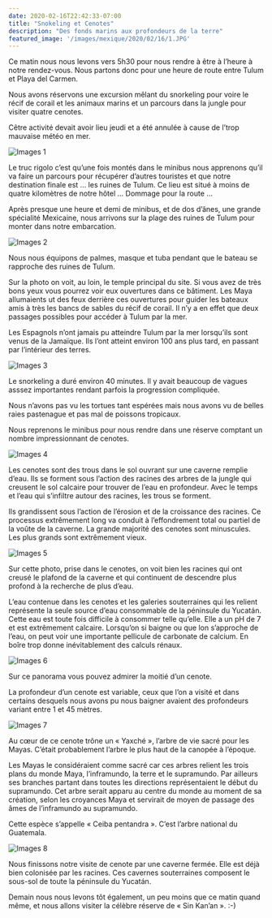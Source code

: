 ```yaml
---
date: 2020-02-16T22:42:33-07:00
title: "Snokeling et Cenotes"
description: "Des fonds marins aux profondeurs de la terre"
featured_image: '/images/mexique/2020/02/16/1.JPG'
---
```


Ce matin nous nous levons vers 5h30 pour nous rendre à être à l’heure à notre rendez-vous. Nous partons donc pour une heure de route entre Tulum et Playa del Carmen. 

Nous avons réservons une excursion mêlant du snorkeling pour voire le récif de corail et les animaux marins et un parcours dans la jungle pour visiter quatre cenotes. 

Cêtre activité devait avoir lieu jeudi et a été annulée à cause de l’trop mauvaise météo en mer. 

![Images 1](/images/mexique/2020/02/16/1.JPG)

Le truc rigolo c’est qu’une fois montés dans le minibus nous apprenons qu’il va faire un parcours pour récupérer d’autres touristes et que notre destination finale est ... les ruines de Tulum. Ce lieu est situé à moins de quatre kilomètres de notre hôtel ... Dommage pour la route ...

Après presque une heure et demi de minibus, et de dos d’ânes, une grande spécialité Mexicaine, nous arrivons sur la plage des ruines de Tulum pour monter dans notre embarcation. 

![Images 2](/images/mexique/2020/02/16/2.JPG)

Nous nous équipons de palmes, masque et tuba pendant que le bateau se rapproche des ruines de Tulum. 

Sur la photo on voit, au loin, le temple principal du site. Si vous avez de très bons yeux vous pourrez voir eux ouvertures dans ce bâtiment. Les Maya allumaients ut des feux derrière ces ouvertures pour guider les bateaux amis à très les bancs de sables du récif de corail. Il n’y a en effet que deux passages possibles pour accéder à Tulum par la mer. 

Les Espagnols n’ont jamais pu atteindre Tulum par la mer lorsqu’ils sont venus de la Jamaïque. Ils l’ont atteint environ 100 ans plus tard, en passant par l’intérieur des terres. 

![Images 3](/images/mexique/2020/02/16/3.JPG)

Le snorkeling a duré environ 40 minutes. Il y avait beaucoup de vagues asssez importantes rendant parfois la progression compliquée. 

Nous n’avons pas vu les tortues tant espérées mais nous avons vu de belles raies pastenague et pas mal de poissons tropicaux. 

Nous reprenons le minibus pour nous rendre dans une réserve comptant un nombre impressionnant de cenotes. 

![Images 4](/images/mexique/2020/02/16/4.JPG)

Les cenotes sont des trous dans le sol ouvrant sur une caverne remplie d’eau. Ils se forment sous l’action des racines des arbres de la jungle qui creusent le sol calcaire pour trouver de l’eau en profondeur. Avec le temps et l’eau qui s’infiltre autour des racines, les trous se forment. 

Ils grandissent sous l’action de l’érosion et de la croissance des racines. Ce processus extrêmement long va conduit à l’effondrement total ou partiel de la voûte de la caverne. La grande majorité des cenotes sont minuscules. Les plus grands sont extrêmement vieux. 

![Images 5](/images/mexique/2020/02/16/5.JPG)

Sur cette photo, prise dans le cenotes, on voit bien les racines qui ont creusé le plafond de la caverne et qui continuent de descendre plus profond à la recherche de plus d’eau. 

L’eau contenue dans les cenotes et les galeries souterraines qui les relient représente la seule source d’eau consommable de la péninsule du Yucatán. Cette eau est toute fois difficile à consommer telle qu’elle. Elle a un pH de 7 et est extrêmement calcaire. Lorsqu’on si baigne ou que lon s’approche de l’eau, on peut voir une importante pellicule de carbonate de calcium. En boîre trop donne inévitablement des calculs rénaux. 

![Images 6](/images/mexique/2020/02/16/6.JPG)

Sur ce panorama vous pouvez admirer la moitié d’un cenote. 

La profondeur d’un cenote est variable, ceux que l’on a visité et dans certains desquels nous avons pu nous baigner avaient des profondeurs variant entre 1 et 45 mètres. 

![Images 7](/images/mexique/2020/02/16/7.JPG)

Au cœur de ce cenote trône un « Yaxché », l’arbre de vie sacré pour les Mayas. C’était probablement l’arbre le plus haut de la canopée à l’époque. 

Les Mayas le considéraient comme sacré car ces arbres relient les trois plans du monde Maya, l’inframundo, la terre et le supramundo. Par ailleurs ses branches partant dans toutes les directions représentaient le début du  supramundo. Cet arbre serait apparu au centre du monde au moment de sa création, selon les croyances Maya et servirait de moyen de passage des âmes de l’inframundo au supramundo. 

Cette espèce s’appelle « Ceiba pentandra ». C’est l’arbre national du Guatemala. 

![Images 8](/images/mexique/2020/02/16/8.JPG)

Nous finissons notre visite de cenote par une caverne fermée. Elle est déjà bien colonisée par les racines. Ces cavernes souterraines composent le sous-sol de toute la péninsule du Yucatán. 

Demain nous nous levons tôt également, un peu moins que ce matin quand même, et nous allons visiter la célèbre réserve de « Sin Kan’an ». :-)